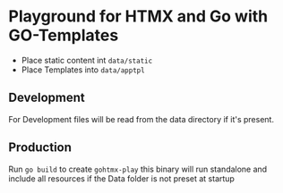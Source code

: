 # Playground for HTMX and Go with GO-Templates

- Place static content int `data/static`
- Place Templates into `data/apptpl`


## Development
For Development files will be read from the data directory if it's present.

## Production
Run `go build` to create `gohtmx-play` this binary will run standalone and include all resources if the Data folder is not preset at startup
